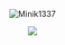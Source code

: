 <p align="center"> <img src="https://komarev.com/ghpvc/?username=minik1337" alt="Minik1337" /> </p>

<p align="center">
<img src="https://github-readme-stats.vercel.app/api?username=sweetdreamzzz&show_icons=true&count_private=true&theme=apprentice">
<!--<img src="https://github-readme-stats.vercel.app/api/wakatime?username=minik1337&theme=radical">-->
</p>
